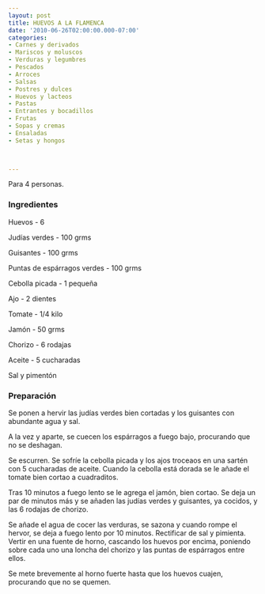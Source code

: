 ```yaml
---
layout: post
title: HUEVOS A LA FLAMENCA
date: '2010-06-26T02:00:00.000-07:00'
categories:
- Carnes y derivados
- Mariscos y moluscos
- Verduras y legumbres
- Pescados
- Arroces
- Salsas
- Postres y dulces
- Huevos y lacteos
- Pastas
- Entrantes y bocadillos
- Frutas
- Sopas y cremas
- Ensaladas
- Setas y hongos
 


---
```


Para 4 personas.

<h3>Ingredientes</h3>

Huevos - 6

Judías verdes - 100 grms

Guisantes - 100 grms

Puntas de espárragos verdes - 100 grms

Cebolla picada - 1 pequeña

Ajo - 2 dientes

Tomate - 1/4 kilo

Jamón - 50 grms

Chorizo - 6 rodajas

Aceite - 5 cucharadas

Sal y pimentón

<h3>Preparación</h3>

Se ponen a hervir las judías verdes bien cortadas y los guisantes con abundante agua y sal.

A la vez y aparte, se cuecen los espárragos a fuego bajo, procurando que no se deshagan.

Se escurren. Se sofríe la cebolla picada y los ajos troceaos en una sartén con 5 cucharadas de aceite. Cuando la cebolla está dorada se le añade el tomate bien cortao a cuadraditos.

Tras 10 minutos a fuego lento se le agrega el jamón, bien cortao. Se deja un par de minutos más y se añaden las judías verdes y guisantes, ya cocidos, y las 6 rodajas de chorizo.

Se añade el agua de cocer las verduras, se sazona y cuando rompe el hervor, se deja a fuego lento por 10 minutos. Rectificar de sal y pimienta. Vertir en una fuente de horno, cascando los huevos por encima, poniendo sobre cada uno una loncha del chorizo y las puntas de espárragos entre ellos.

Se mete brevemente al horno fuerte hasta que los huevos cuajen, procurando que no se quemen.

